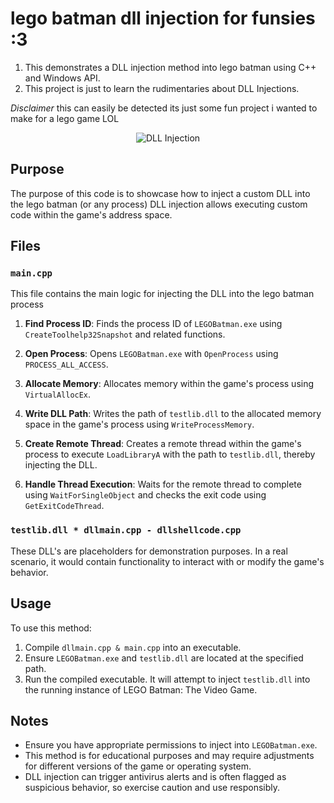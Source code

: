 # lego batman dll injection for funsies :3

1. This demonstrates a DLL injection method into lego batman using C++ and Windows API.
2. This project is just to learn the rudimentaries about DLL Injections.

*Disclaimer* this can easily be detected its just some fun project i wanted to make for a lego game LOL

<p align="center">
  <img src="https://cdn.discordapp.com/attachments/1240708732787101707/1261552539321503764/image.png?ex=66935fdb&is=66920e5b&hm=36023d55f18c58b709ba7829cd71ac1da60fb8464e5e3ed3a2bacf638d8e7e89&" alt="DLL Injection" />
</p>

## Purpose

The purpose of this code is to showcase how to inject a custom DLL into the lego batman (or any process) DLL injection allows executing custom code within the game's address space.

## Files

### `main.cpp`

This file contains the main logic for injecting the DLL into the lego batman process

1. **Find Process ID**: Finds the process ID of `LEGOBatman.exe` using `CreateToolhelp32Snapshot` and related functions.

2. **Open Process**: Opens `LEGOBatman.exe` with `OpenProcess` using `PROCESS_ALL_ACCESS`.

3. **Allocate Memory**: Allocates memory within the game's process using `VirtualAllocEx`.

4. **Write DLL Path**: Writes the path of `testlib.dll` to the allocated memory space in the game's process using `WriteProcessMemory`.

5. **Create Remote Thread**: Creates a remote thread within the game's process to execute `LoadLibraryA` with the path to `testlib.dll`, thereby injecting the DLL.

6. **Handle Thread Execution**: Waits for the remote thread to complete using `WaitForSingleObject` and checks the exit code using `GetExitCodeThread`.

### `testlib.dll * dllmain.cpp - dllshellcode.cpp `

These DLL's are placeholders for demonstration purposes. In a real scenario, it would contain functionality to interact with or modify the game's behavior.

## Usage

To use this method:

1. Compile `dllmain.cpp & main.cpp` into an executable.
2. Ensure `LEGOBatman.exe` and `testlib.dll` are located at the specified path.
3. Run the compiled executable. It will attempt to inject `testlib.dll` into the running instance of LEGO Batman: The Video Game.

## Notes

- Ensure you have appropriate permissions to inject into `LEGOBatman.exe`.
- This method is for educational purposes and may require adjustments for different versions of the game or operating system.
- DLL injection can trigger antivirus alerts and is often flagged as suspicious behavior, so exercise caution and use responsibly.

